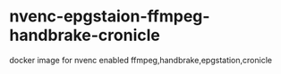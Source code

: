 # nvenc-epgstaion-ffmpeg-handbrake-cronicle
docker image for nvenc enabled ffmpeg,handbrake,epgstation,cronicle
